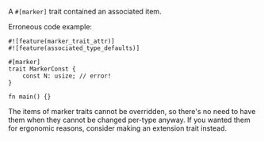 A `#[marker]` trait contained an associated item.

Erroneous code example:

```compile_fail,E0714
#![feature(marker_trait_attr)]
#![feature(associated_type_defaults)]

#[marker]
trait MarkerConst {
    const N: usize; // error!
}

fn main() {}
```

The items of marker traits cannot be overridden, so there's no need to have them
when they cannot be changed per-type anyway. If you wanted them for ergonomic
reasons, consider making an extension trait instead.
